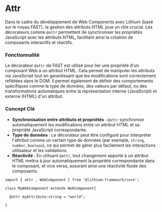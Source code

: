 # Attr

Dans le cadre du développement de Web Components avec Lithium (basé sur le noyau FAST), la gestion des attributs HTML joue un rôle crucial. Les décorateurs comme `@attr` permettent de synchroniser les propriétés JavaScript avec les attributs HTML, facilitant ainsi la création de composants interactifs et réactifs.

### Fonctionnalité

Le décorateur `@attr` de FAST est utilisé pour lier une propriété d'un composant Web à un attribut HTML. Cela permet de manipuler les attributs via JavaScript tout en garantissant que les modifications sont correctement reflétées dans le DOM. Il permet également de définir des comportements spécifiques comme le type de données, des valeurs par défaut, ou des transformations automatiques entre la représentation interne (JavaScript) et externe (HTML) d'un attribut.

### Concept Clé

- **Synchronisation entre attributs et propriétés** : `@attr` synchronise automatiquement les modifications entre un attribut HTML et sa propriété JavaScript correspondante.
- **Type de données** : Le décorateur peut être configuré pour interpréter l'attribut comme un certain type de données (par exemple, `string`, `number`, `boolean`), ce qui permet de gérer plus facilement les interactions utilisateur et les validations.
- **Réactivité** : En utilisant `@attr`, tout changement apporté à un attribut HTML mettra à jour automatiquement la propriété correspondante dans le composant, et vice versa, assurant ainsi une réactivité fluide des composants.

```tsx
import { attr , WebComponent } from '@lithium-framework/core';

class MyWebComponent extends WebComponent{

  @attr myAttribute:string = "world";

}
```